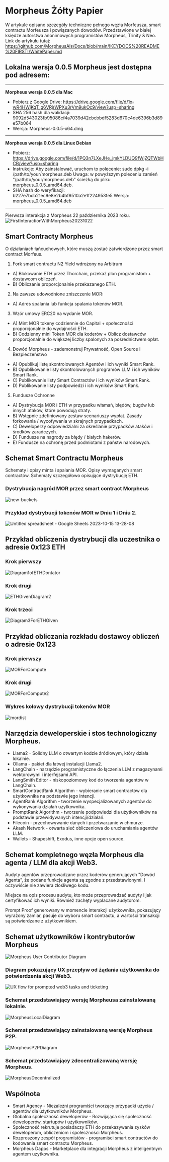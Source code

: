 ﻿# Morpheus Żółty Papier

W artykule opisano szczegóły techniczne pełnego węzła Morfeusza, smart contractu Morfeusza i powiązanych dowodów. Przedstawione w białej księdze autorstwa anonimowych programistów Morpheus, Trinity & Neo.
Link do artykułu tutaj: https://github.com/MorpheusAIs/Docs/blob/main/!KEYDOCS%20README%20FIRST!/WhitePaper.md

## Lokalna wersja 0.0.5 Morpheus jest dostępna pod adresem:
---------
**Morpheus wersja 0.0.5 dla Mac**
- Pobierz z Google Drive: https://drive.google.com/file/d/1x-wR4HWjKqT_g6VRjrWPXu3rVm9ukOc9/view?usp=sharing
- SHA 256 hash dla walidacji: 9092d543023fb95086cf4a7039d42cbcbbdf5283d670c4de6396b3d89e57b064
- Wersja: Morpheus-0.0.5-x64.dmg

---------
**Morpheus wersja 0.0.5 dla Linux Debian**
- Pobierz: https://drive.google.com/file/d/1PQ3n7LXeJHe_jmkYLDUQ9fWjZQTWbHCB/view?usp=sharing
- Instrukcje: Aby zainstalować, uruchom to polecenie:
sudo dpkg -i /path/to/your/morpheus.deb
Uwaga: w powyższym poleceniu zamień "/path/to/your/morpheus.deb" ścieżką do pliku morpheus_0.0.5_amd64.deb.
- SHA hash do weryfikacji:
b227e7bcb21ec9e8e2b4bf9510a2e1f224953fe5
Wersja: morpheus_0.0.5_amd64.deb
---------

Pierwsza interakcja z Morpheus 22 października 2023 roku.
![FirstInteractionWithMorpheus20231022](https://github.com/MorpheusAIs/Morpheus/assets/1563345/35509f3a-4346-4f58-bb60-f7881fd10f7e)

## Smart Contracty Morpheus
O działaniach łańcuchowych, które muszą zostać zatwierdzone przez smart contract Morfeus.

1. Fork smart contractu N2 Yield wdrożony na  Arbitrum
- A) Blokowanie ETH przez Thorchain, przekaż plon programistom + dostawcom obliczeń.
- B) Obliczanie proporcjonalnie przekazanego ETH.

2. Na zawsze udowodnione zniszczenie MOR:
- A) Adres spalania lub funkcja spalania tokenów MOR.

3. Wzór umowy ERC20 na wydanie MOR.
- A) Mint MOR tokeny codziennie do Capital + społeczności proporcjonalnie do wydajności ETH.
- B) Codzienny mini Token MOR dla koderów + Oblicz dostawców proporcjonalnie do większej liczby spalonych za pośrednictwem opłat.

4. Dowód Morpheus - zademonstruj Prywatność, Open Source i Bezpieczeństwo
- A) Opublikuj listę skontrolowanych Agentów i ich wyniki Smart Rank.
- B) Opublikowanie listy skontrolowanych programów LLM i ich wyników Smart Rank.
- C) Publikowanie listy Smart Contractów i ich wyników Smart Rank.
- D) Publikowanie listy podpowiedzi i ich wyników Smart Rank.

5. Fundusze Ochronne
- A) Dystrybucja MOR i ETH w przypadku włamań, błędów, bugów lub innych ataków, które powodują straty.
- B) Wstępnie zdefiniowany zestaw scenariuszy wypłat. Zasady forkowania / wycofywania w skrajnych przypadkach.
- C) Deweloperzy odpowiedzialni za określanie przypadków ataków i środków zaradczych.
- D) Fundusze na nagrody za błędy / białych hakerów.
- E) Fundusze na ochronę przed podmiotami z państw narodowych.

## Schemat Smart Contractu Morpheus
Schematy i opisy minta i spalania MOR. Opisy wymaganych smart contractów. Schematy szczegółowo opisujące dystrybucję ETH.

### Dystrybucja nagród MOR przez smart contract Morpheus
![new-buckets](https://github.com/SmartAgentProtocol/SmartAgents/assets/76454555/cd57bae7-2a56-4a55-bf3e-1f810f3fba9c)

### Przykład dystrybucji tokenów MOR w Dniu 1 i Dniu 2.
![Untitled spreadsheet - Google Sheets 2023-10-15 13-28-08](https://github.com/MorpheusAIs/Morpheus/assets/76454555/6ff7869d-bbd6-46b5-8673-6a59b75906e1)

## Przykład obliczenia dystrybucji dla uczestnika o adresie 0x123 ETH

### Krok pierwszy
![Diagram1ofETHDontator](https://github.com/SmartAgentProtocol/SmartAgents/assets/1563345/fead528c-d628-449e-a3a3-2f53904f4a3d)

### Krok drugi
![ETHGivenDiagram2](https://github.com/MorpheusAIs/Morpheus/assets/1563345/915020e8-d342-48bc-85ee-367de0325680)

### Krok trzeci
![Diagram3ForETHGiven](https://github.com/MorpheusAIs/Morpheus/assets/1563345/a3f455af-56de-4c6b-9688-5b9e91673e5a)

## Przykład obliczania rozkładu dostawcy obliczeń o adresie 0x123

### Krok pierwszy
![MORForCompute](https://github.com/SmartAgentProtocol/SmartAgents/assets/1563345/bef69c69-0420-441f-97f0-7e8195844f57)

### Krok drugi
![MORForCompute2](https://github.com/SmartAgentProtocol/SmartAgents/assets/1563345/a6f30da5-5441-4f0a-be80-c5798f5920cd)

### Wykres kołowy dystrybucji tokenów MOR
![mordist](https://github.com/MorpheusAIs/Morpheus/assets/76454555/4157efe7-6abf-404a-87f9-a8dc76cd4799)

## Narzędzia deweloperskie i stos technologiczny Morpheus.
- Llama2 - Solidny LLM o otwartym kodzie źródłowym, który działa lokalnie.
- Ollama - pakiet dla łatwej instalacji Llama2.
- LangChain - narzędzie programistyczne do łączenia LLM z magazynami wektorowymi i interfejsami API.
- LangSmith Editor - niskopoziomowy kod do tworzenia agentów w LangChain.
- SmartContractRank Algorithm - wybieranie smart contractów dla użytkownika na podstawie jego intencji.
- AgentRank Algorithm - tworzenie wyspecjalizowanych agentów do wykonywania działań użytkownika.
- PromptRank Algorithm - tworzenie podpowiedzi dla użytkowników na podstawie przewidywanych intencji/działań.
- Filecoin - przechowywanie danych i przetwarzanie w chmurze.
- Akash Network - otwarta sieć obliczeniowa do uruchamiania agentów LLM.
- Wallets - Shapeshift, Exodus, inne opcje open source.

## Schemat kompletnego węzła Morpheus dla agenta / LLM dla akcji Web3.
Audyty agentów przeprowadzane przez koderów generujących "Dowód Agenta", że podane funkcje agenta są zgodne z przedstawionymi. I oczywiście nie zawiera złośliwego kodu.

Miejsce na opis procesu audytu, kto może przeprowadzać audyty i jak certyfikować ich wyniki. Również zachęty wypłacane audytorom.

Prompt Proof generowany w momencie interakcji użytkownika, pokazujący wyrażony zamiar, pasuje do wyboru smart contractu, a wartości transakcji są potwierdzane z użytkownikiem.

## Schemat użytkowników i kontrybutorów Morpheus
![Morpheus User   Contributor Diagram](https://github.com/MorpheusAIs/Morpheus/assets/1563345/2cff8d70-c116-472f-a431-8a82bfa22f9b)

### Diagram pokazujący UX przepływ od żądania użytkownika do potwierdzenia akcji Web3.
![UX flow for prompted web3 tasks and ticketing](https://github.com/MorpheusAIs/Morpheus/assets/76454555/942b20fb-d67e-4a57-af2c-cd24a89690a5)

### Schemat przedstawiający wersję Morpheusa zainstalowaną lokalnie.
![MorpheusLocalDiagram](https://github.com/SmartAgentProtocol/SmartAgents/assets/1563345/a0564914-cddb-42e4-b0f4-8c2310db6a66)

### Schemat przedstawiający zainstalowaną wersję Morpheus P2P.
![MorpheusP2PDiagram](https://github.com/SmartAgentProtocol/SmartAgents/assets/1563345/a7eeb31f-3d38-4233-a45f-e9b91ad84ba2)

### Schemat przedstawiający zdecentralizowaną wersję Morpheus.
![MorpheusDecentralized](https://github.com/SmartAgentProtocol/SmartAgents/assets/1563345/1699f2de-cc18-42e8-a05c-32b3307baa20)

## Wspólnota
- Smart Agency - Niezależni programiści tworzący przypadki użycia / agentów dla użytkowników Morpheus.
- Globalna społeczność deweloperów - Rozwijająca się społeczność deweloperów, startupów i użytkowników.
- Społeczność rekrutuje posiadaczy ETH do przekazywania zysków deweloperom, obliczeniom i społeczności Morpheus.
- Rozproszony zespół programistów - programiści smart contractów do kodowania smart contractu Morpheus.
- Morpheus Dapps - Marketplace dla integracji Morpheus z inteligentnym agentem użytkownika.
